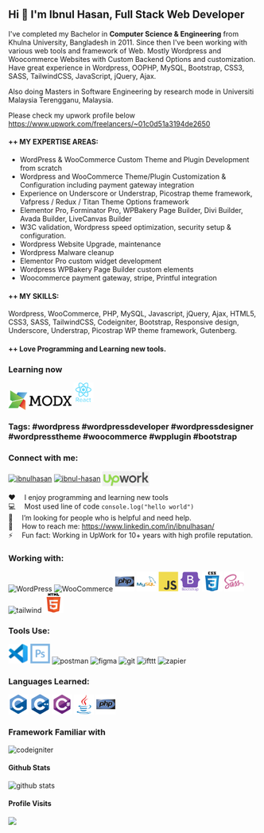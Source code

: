 <!-- ![Github Banner](assets/github-banner.png) -->
## Hi 👋 I'm Ibnul Hasan, Full Stack Web Developer
I've completed my Bachelor in **Computer Science & Engineering** from Khulna University, Bangladesh in 2011. Since then I've been working with various web tools and framework of Web. Mostly Wordpress and Woocommerce Websites with Custom Backend Options and customization. 
Have great experience in Wordpress, OOPHP, MySQL, Bootstrap, CSS3, SASS, TailwindCSS, JavaScript, jQuery, Ajax.

Also doing Masters in Software Engineering by research mode in Universiti Malaysia Terengganu, Malaysia.

Please check my upwork profile below 
https://www.upwork.com/freelancers/~01c0d51a3194de2650

#### ++ MY EXPERTISE AREAS:
- WordPress & WooCommerce Custom Theme and Plugin Development from scratch
- Wordpress and WooCommerce Theme/Plugin Customization & Configuration including payment gateway integration
- Experience on Underscore or Understrap, Picostrap theme framework, Vafpress / Redux / Titan Theme Options framework
- Elementor Pro, Forminator Pro, WPBakery Page Builder, Divi Builder, Avada Builder, LiveCanvas Builder
- W3C validation, Wordpress speed optimization, security setup & configuration.
- Wordpress Website Upgrade, maintenance
- Wordpress Malware cleanup
- Elementor Pro custom widget development
- Wordpress WPBakery Page Builder custom elements
- Woocommerce payment gateway, stripe, Printful integration

#### ++ MY SKILLS:
Wordpress, WooCommerce, PHP, MySQL, Javascript, jQuery, Ajax, HTML5, CSS3, SASS, TailwindCSS, Codeigniter, Bootstrap, Responsive design, Underscore, Understrap, Picostrap WP theme framework, Gutenberg.

#### ++ Love Programming and Learning new tools.

### Learning now
<p align="left">
<img align="center" src="assets/MODX_Logo.png" width="auto" height="40" />
<img src="https://raw.githubusercontent.com/devicons/devicon/master/icons/react/react-original-wordmark.svg" alt="react" height="40"/>

</p>

### Tags: #wordpress #wordpressdeveloper #wordpressdesigner #wordpresstheme #woocommerce #wpplugin #bootstrap

### Connect with me:
<p align="left">
<a href="https://linkedin.com/in/ibnulhasan" target="blank"><img align="center" src="https://img.shields.io/badge/LinkedIn-0077B5?style=for-the-badge&logo=linkedin&logoColor=white" alt="ibnulhasan" height="30" width="auto" /></a>
<a href="https://stackoverflow.com/users/ibnul-hasan" target="blank"><img align="center" src="https://raw.githubusercontent.com/rahuldkjain/github-profile-readme-generator/master/src/images/icons/Social/stack-overflow.svg" alt="ibnul-hasan" height="30" width="auto" /></a>
<a href="https://www.upwork.com/freelancers/~01c0d51a3194de2650" target="blank"><img align="center" src="assets/Upwork-Symbol.png" width="auto" height="30" /></a>
</p>

:hearts: &emsp;I enjoy programming and learning new tools <br/>
:computer: &emsp;Most used line of code `console.log("hello world")` <br/>
🤔 &emsp;I’m looking for people who is helpful and need help.<br/>
:e-mail: &emsp;How to reach me: https://www.linkedin.com/in/ibnulhasan/<br/>
⚡ &emsp;Fun fact: Working in UpWork for 10+ years with high profile reputation.

### Working with:
<p align="left"> 
  <img src="https://profilinator.rishav.dev/skills-assets/wordpress.png" alt="WordPress" height="40" />
  <img src="https://profilinator.rishav.dev/skills-assets/woocommerce.png" alt="WooCommerce" height="40" />
  <img src="https://raw.githubusercontent.com/devicons/devicon/master/icons/php/php-original.svg" alt="php" width="40" height="40"/> 
  <img src="https://raw.githubusercontent.com/devicons/devicon/master/icons/mysql/mysql-original-wordmark.svg" alt="mysql" width="40" height="40"/>
  <img src="https://raw.githubusercontent.com/devicons/devicon/master/icons/javascript/javascript-original.svg" alt="javascript" width="40" height="40"/>
  <img src="https://raw.githubusercontent.com/devicons/devicon/master/icons/bootstrap/bootstrap-plain-wordmark.svg" alt="bootstrap" height="40"/> 
  <img src="https://raw.githubusercontent.com/devicons/devicon/master/icons/css3/css3-original-wordmark.svg" alt="css3" width="40" height="40"/>
  <img src="https://raw.githubusercontent.com/devicons/devicon/master/icons/sass/sass-original.svg" alt="sass" width="40" height="40"/>
  <img src="https://www.vectorlogo.zone/logos/tailwindcss/tailwindcss-icon.svg" alt="tailwind" width="40" height="40"/>
  <img src="https://raw.githubusercontent.com/devicons/devicon/master/icons/html5/html5-original-wordmark.svg" alt="html5" width="40" height="40"/>
  
</p>

### Tools Use: 

<p align="left"> 
  <img src="assets/vscode.png" height="40" />
  <img src="https://raw.githubusercontent.com/devicons/devicon/master/icons/photoshop/photoshop-line.svg" alt="photoshop" width="40" height="40"/>
  <img src="https://www.vectorlogo.zone/logos/getpostman/getpostman-icon.svg" alt="postman" width="40" height="40"/>
  <img src="https://www.vectorlogo.zone/logos/figma/figma-icon.svg" alt="figma" width="40" height="40"/>
  <img src="https://www.vectorlogo.zone/logos/git-scm/git-scm-icon.svg" alt="git" width="40" height="40"/>
  <img src="https://www.vectorlogo.zone/logos/ifttt/ifttt-ar21.svg" alt="ifttt" width="40" height="40"/>
  <img src="https://www.vectorlogo.zone/logos/zapier/zapier-icon.svg" alt="zapier" width="40" height="40"/>
 </p> 
  
### Languages Learned:
<p align="left"> 
  <img src="https://raw.githubusercontent.com/devicons/devicon/master/icons/c/c-original.svg" alt="c" height="40"/> 
  <img src="https://raw.githubusercontent.com/devicons/devicon/master/icons/cplusplus/cplusplus-original.svg" alt="cplusplus" width="40" height="40"/>
  <img src="https://raw.githubusercontent.com/devicons/devicon/master/icons/csharp/csharp-original.svg" alt="csharp" width="40" height="40"/> 
  <img src="https://raw.githubusercontent.com/devicons/devicon/master/icons/java/java-original.svg" alt="java" width="40" height="40"/>
  <img src="https://raw.githubusercontent.com/devicons/devicon/master/icons/php/php-original.svg" alt="php" width="40" height="40"/> 
</p>

### Framework Familiar with
<p align="left"> 
  <img src="https://cdn.worldvectorlogo.com/logos/codeigniter.svg" alt="codeigniter" width="40" height="40"/>
  
  </p>
 
#### Github Stats

![github stats](https://github-readme-stats.vercel.app/api?username=ibnul&count_private=true&theme=tokyonight&hide=contribs,prs)

#### Profile Visits
![](https://komarev.com/ghpvc/?username=ibnul)

